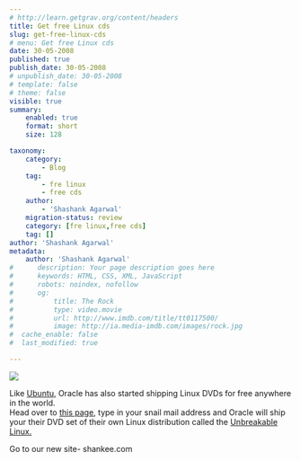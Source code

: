 ```yaml
---
# http://learn.getgrav.org/content/headers
title: Get free Linux cds
slug: get-free-linux-cds
# menu: Get free Linux cds
date: 30-05-2008
published: true
publish_date: 30-05-2008
# unpublish_date: 30-05-2008
# template: false
# theme: false
visible: true
summary:
    enabled: true
    format: short
    size: 128

taxonomy:
    category:
        - Blog
    tag:
        - fre linux
        - free cds
    author:
        - 'Shashank Agarwal'
    migration-status: review
    category: [fre linux,free cds]
    tag: []
author: 'Shashank Agarwal'
metadata:
    author: 'Shashank Agarwal'
#      description: Your page description goes here
#      keywords: HTML, CSS, XML, JavaScript
#      robots: noindex, nofollow
#      og:
#          title: The Rock
#          type: video.movie
#          url: http://www.imdb.com/title/tt0117500/
#          image: http://ia.media-imdb.com/images/rock.jpg
#  cache_enable: false
#  last_modified: true

---
```


[![](http://bp1.blogger.com/_V2JZuLkPrjQ/SD_4zHTAfqI/AAAAAAAAAIQ/6sqzH4fMTfM/s320/free-linux-dvd.png)](http://bp1.blogger.com/_V2JZuLkPrjQ/SD_4zHTAfqI/AAAAAAAAAIQ/6sqzH4fMTfM/s1600-h/free-linux-dvd.png)

[](http://bp3.blogger.com/_V2JZuLkPrjQ/SD_3fnTAfpI/AAAAAAAAAII/wFKIa-5j1PA/s1600-h/free-linux-dvd.png) Like [Ubuntu](http://www.labnol.org/internet/tools/ubuntu-in-india-get-free-ubuntu-cds-and-dvds/630/), Oracle has also started shipping Linux DVDs for free anywhere in the world.  
Head over to [this page](http://www.oracle.com/go/?&Src=5634329&Act=44), type in your snail mail address and Oracle will ship your their DVD set of their own Linux distribution called the [Unbreakable Linux.](http://www.oracle.com/technologies/linux/index.html)

Go to our new site- shankee.com
